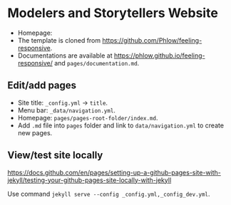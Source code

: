 # Modelers and Storytellers Website

- Homepage: 
- The template is cloned from <https://github.com/Phlow/feeling-responsive>.
- Documentations are available at <https://phlow.github.io/feeling-responsive/> and `pages/documentation.md`.

## Edit/add pages

- Site title: `_config.yml` -> `title`.
- Menu bar: `_data/navigation.yml`.
- Homepage: `pages/pages-root-folder/index.md`.
- Add `.md` file into `pages` folder and link to `data/navigation.yml` 
  to create new pages.

## View/test site locally

<https://docs.github.com/en/pages/setting-up-a-github-pages-site-with-jekyll/testing-your-github-pages-site-locally-with-jekyll>

Use command `jekyll serve --config _config.yml,_config_dev.yml`.
